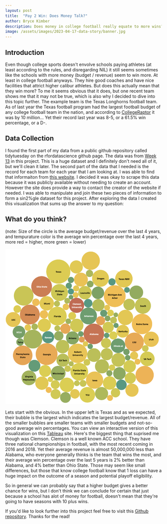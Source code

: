 ```yaml
---
layout: post
title:  "Pay 2 Win: Does Money Talk?"
author: Bryce Kimber
description: Does money in college football really equate to more wins?
image: /assets/images/2023-04-17-data-story/banner.jpg
---
```


## Introduction

Even though college sports doesn't envolve schools paying athletes (at least according to the rules, and disregarding NIL) it still seems sometimes like the schools with more money (budget / revenue) seem to win more. At least in college football anyways. They hire good coaches and have nice facilities that attrict higher calibur athletes. But does this actually mean that they win more? To me it seems obvious that it does, but one recent team shows me that it may not be true, which is also why I decided to dive into this topic further. The example team is the Texas Longhorns football team. As of last year the Texas football program had the largest football budget of any college football team in the nation, and according to [CollegeRaptor](https://www.collegeraptor.com/college-rankings/details/TopRevenue/) it was by 10 million... Yet their record last year was 8-5, or a 61.5% win percentage, or a D-.

## Data Collection

I found the first part of my data from a public github repository called tidytuesday on the rfordatascience github page. The data was from [Week 13](https://github.com/rfordatascience/tidytuesday/tree/master/data/2022/2022-03-29) in this project. This is a huge dataset and I definitely don't need all of it, but we'll clean it later. The second part of the data that I needed is the record for each team for each year that I am looking at. I was able to find that informaiton from [this website](https://www.teamrankings.com/ncf/trends/win_trends/). I decided it was okay to scrape this data because it was publicly available without needing to create an account. However the site does provide a way to contact the creator of the website if needed. I was able to manipulate and join these two pieces of information to form a sin2%gle dataset for this project. After exploring the data I created this visualization that sums up the answer to my question:

## What do you think?

(note: Size of the circle is the average budget/revenue over the last 4 years, and tempurature color is the average win percentage over the last 4 years, more red = higher, more green = lower)

![Figure](https://raw.githubusercontent.com/bkimber99/my386blog/main/assets/images/2023-04-17-data-story/bubbles.png)

Lets start with the obvious. In the upper left is Texas and as we expected, their bubble is the largest which indicates the largest budget/revenue. All of the smaller bubbles are smaller teams with smaller budgets and not-so-good average win percentages. You can view an interactive version of this visualization on this [Tableau](https://public.tableau.com/app/profile/bryce.kimber/viz/pay2win/Sheet1#1) site. Here's the biggest thing that suprised me though was Clemson. Clemson is a well known ACC school. They have three national championships in football, with the most recent coming in 2016 and 2018. Yet their average revenue is almost 50,000,000 less than Alabama, who everyone generally thinks is the team that wins the most, and their average win percentage over the last 5 years is 2% better than Alabama, and 4% better than Ohio State. Those may seem like small differences, but those that know college football know that 1 loss can have a huge impact on the outcome of a season and potential playoff eligibility.

So in general we can probably say that a higher budget gives a better chance for wins, but I don't think we can conclude for certain that just because a school has alot of money for football, doesn't mean that they're going to have seasons with 10 plus wins.

If you'd like to look further into this project feel free to visit this [Github repository](https://github.com/bkimber99/eda). Thanks for the read!